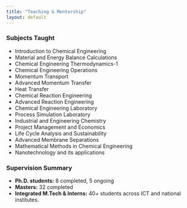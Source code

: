 ```yaml
---             
title: "Teaching & Mentorship"
layout: default
---
```

### Subjects Taught

- Introduction to Chemical Engineering
- Material and Energy Balance Calculations
- Chemical Engineering Thermodynamics-1
- Chemical Engineering Operations
- Momentum Transport
- Advanced Momentum Transfer
- Heat Transfer
- Chemical Reaction Engineering
- Advanced Reaction Engineering
- Chemical Engineering Laboratory
- Process Simulation Laboratory
- Industrial and Engineering Chemistry
- Project Management and Economics
- Life Cycle Analysis and Sustainability
- Advanced Membrane Separations
- Mathematical Methods in Chemical Engineering
- Nanotechnology and its applications

### Supervision Summary

- **Ph.D. students:** 8 completed, 5 ongoing  
- **Masters:** 32 completed  
- **Integrated M.Tech & Interns:** 40+ students across ICT and national institutes.
